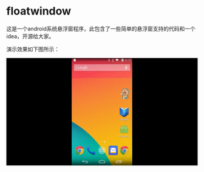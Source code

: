 # floatwindow
这是一个android系统悬浮窗程序，此包含了一些简单的悬浮窗支持的代码和一个idea，开源给大家。

演示效果如下图所示：


![image](https://github.com/Longfu2012/floatwindow/blob/master/ezgif.com-video-to-gif.gif)

